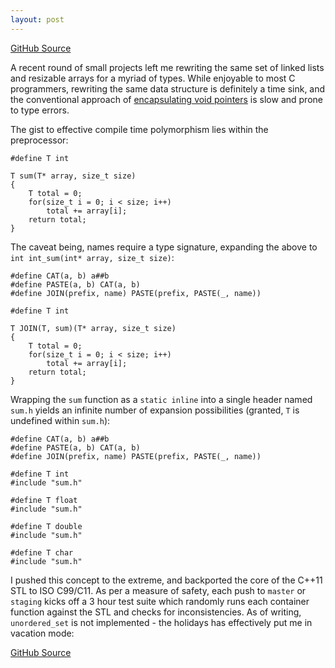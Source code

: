 ```yaml
---
layout: post
---
```


[GitHub Source](https://github.com/glouw/ctl)

A recent round of small projects left me rewriting the same set of linked lists and
resizable arrays for a myriad of types. While enjoyable to most C programmers, rewriting the
same data structure is definitely a time sink, and the conventional approach
of [encapsulating void pointers](https://glouw.com/2020/07/13/Generic-Hash-Tables.html)
is slow and prone to type errors.

The gist to effective compile time polymorphism lies within the preprocessor:

    #define T int

    T sum(T* array, size_t size)
    {
        T total = 0;
        for(size_t i = 0; i < size; i++)
            total += array[i];
        return total;
    }

The caveat being, names require a type signature, expanding the above to
`int int_sum(int* array, size_t size)`:

    #define CAT(a, b) a##b
    #define PASTE(a, b) CAT(a, b)
    #define JOIN(prefix, name) PASTE(prefix, PASTE(_, name))

    #define T int

    T JOIN(T, sum)(T* array, size_t size)
    {
        T total = 0;
        for(size_t i = 0; i < size; i++)
            total += array[i];
        return total;
    }

Wrapping the `sum` function as a `static inline` into a single header named
`sum.h` yields an infinite number of expansion possibilities
(granted, `T` is undefined within `sum.h`):

    #define CAT(a, b) a##b
    #define PASTE(a, b) CAT(a, b)
    #define JOIN(prefix, name) PASTE(prefix, PASTE(_, name))

    #define T int
    #include "sum.h"

    #define T float
    #include "sum.h"

    #define T double
    #include "sum.h"

    #define T char
    #include "sum.h"

I pushed this concept to the extreme, and backported the core of the C++11 STL
to ISO C99/C11. As per a measure of safety, each push to `master` or `staging` kicks
off a 3 hour test suite which randomly runs each container function against the STL
and checks for inconsistencies. As of writing, `unordered_set` is not implemented -
the holidays has effectively put me in vacation mode:

[GitHub Source](https://github.com/glouw/ctl)
